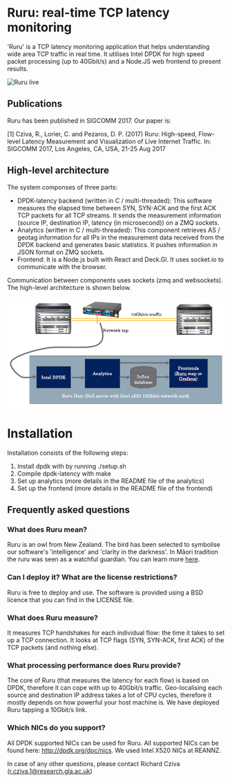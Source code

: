 # Ruru: real-time TCP latency monitoring
'Ruru' is a TCP latency monitoring application that helps understanding wide area TCP traffic in real time. 
It utilises Intel DPDK for high speed packet processing (up to 40Gbit/s) and a Node.JS web frontend to present results.

![Ruru live](/animation-zoom.gif)

## Publications

Ruru has been published in SIGCOMM 2017. Our paper is:

[1] Cziva, R., Lorier, C. and Pezaros, D. P. (2017) Ruru: High-speed, Flow-level Latency Measurement and Visualization of Live Internet Traffic. In: SIGCOMM 2017, Los Angeles, CA, USA, 21-25 Aug 2017

## High-level architecture

The system componses of three parts:
- DPDK-latency backend (written in C / multi-threaded): This software measures the elapsed time between SYN, SYN-ACK and the first ACK TCP packets for all TCP streams. It sends the measurement information (source IP, destination IP, latency (in microsecond)) on a ZMQ sockets.
- Analytics (written in C / multi-threaded): This component retrieves AS / geotag information for all IPs in the measurement data received from the DPDK backend and generates basic statistics. It pushes information in JSON format on ZMQ sockets.
- Frontend: It is a Node.js built with React and Deck.Gl. It uses socket.io to communicate with the browser.

Communication between components uses sockets (zmq and websockets). The high-level architecture is shown below.

<p align="center">
<img alt="Architecture" width="650px" src="/architecture.png" />
</p>

# Installation

Installation consists of the following steps:

1. Install dpdk with by running ./setup.sh
2. Compile dpdk-latency with make
3. Set up analytics (more details in the README file of the analytics)
4. Set up the frontend (more details in the README file of the frontend)

## Frequently asked questions

### What does Ruru mean?

Ruru is an owl from New Zealand. The bird has been selected to symbolise our software's 'intelligence' and 'clarity in the darkness'. In Māori tradition the ruru was seen as a watchful guardian. You can learn more [here](http://www.doc.govt.nz/nature/native-animals/birds/birds-a-z/morepork-ruru/).

### Can I deploy it? What are the license restrictions?

Ruru is free to deploy and use. The software is provided using a BSD licence that you can find in the LICENSE file.

### What does Ruru measure?

It measures TCP handshakes for each individual flow: the time it takes to set up a TCP connection. It looks at TCP flags (SYN, SYN-ACK, first ACK) of the TCP packets (and nothing else).

### What processing performance does Ruru provide?

The core of Ruru (that measures the latency for each flow) is based on DPDK, therefore it can cope with up to 40Gbit/s traffic. Geo-localising each source and destination IP address takes a lot of CPU cycles, therefore it mostly depends on how powerful your host machine is. We have deployed Ruru tapping a 10Gbit/s link.

### Which NICs do you support?

All DPDK supported NICs can be used for Ruru. All supported NICs can be found here: http://dpdk.org/doc/nics. We used Intel X520 NICs at REANNZ.

In case of any other questions, please contact Richard Cziva (r.cziva.1@research.gla.ac.uk)
